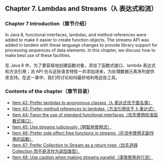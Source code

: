 ## Chapter 7. Lambdas and Streams（λ 表达式和流）

### Chapter 7 Introduction（章节介绍）

In Java 8, functional interfaces, lambdas, and method references were added to make it easier to create function
objects. The streams API was added in tandem with these language changes to provide library support for processing
sequences of data elements. In this chapter, we discuss how to make best use of these facilities.

在 Java 8 中，为了更容易地创建函数对象，添加了函数式接口、lambda 表达式和方法引用；流 API
也与这些语言特性一并添加进来，为处理数据元素序列提供库支持。在这一章中，我们将讨论如何最好地利用这些工具。

### Contents of the chapter（章节目录）

- [Item 42: Prefer lambdas to anonymous classes（λ 表达式优于匿名类）](Chapter-7-Item-42-Prefer-lambdas-to-anonymous-classes.md)
- [Item 43: Prefer method references to lambdas（方法引用优于 λ 表达式）](Chapter-7-Item-43-Prefer-method-references-to-lambdas.md)
- [Item 44: Favor the use of standard functional interfaces（优先使用标准函数式接口）](Chapter-7-Item-44-Favor-the-use-of-standard-functional-interfaces.md)
- [Item 45: Use streams judiciously（明智地使用流）](Chapter-7-Item-45-Use-streams-judiciously.md)
- [Item 46: Prefer side effect free functions in streams（在流中使用无副作用的函数）](Chapter-7-Item-46-Prefer-side-effect-free-functions-in-streams.md)
- [Item 47: Prefer Collection to Stream as a return type（优先选择 Collection 而不是流作为返回类型）](Chapter-7-Item-47-Prefer-Collection-to-Stream-as-a-return-type.md)
- [Item 48: Use caution when making streams parallel（谨慎使用并行流）](Chapter-7-Item-48-Use-caution-when-making-streams-parallel.md)
